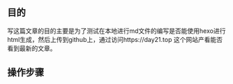 ## 目的
写这篇文章的目的主要是为了测试在本地进行md文件的编写是否能使用hexo进行html生成，然后上传到github上，通过访问https://day21.top
这个网站产看能否看到最新的文章。

## 操作步骤